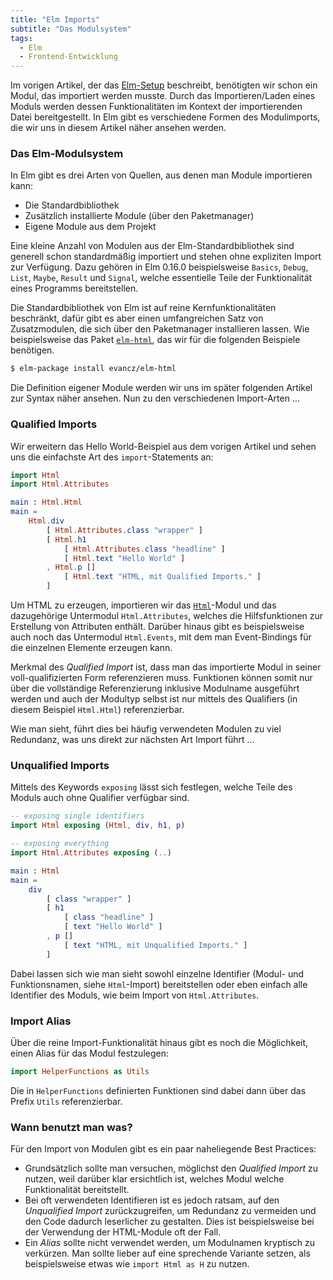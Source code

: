 ```yaml
---
title: "Elm Imports"
subtitle: "Das Modulsystem"
tags:
  - Elm
  - Frontend-Entwicklung
---
```


Im vorigen Artikel, der das [Elm-Setup](elm-setup.html) beschreibt, benötigten wir schon ein Modul, das importiert werden musste. Durch das Importieren/Laden eines Moduls werden dessen Funktionalitäten im Kontext der importierenden Datei bereitgestellt. In Elm gibt es verschiedene Formen des Modulimports, die wir uns in diesem Artikel näher ansehen werden.

<!-- more -->

### Das Elm-Modulsystem

In Elm gibt es drei Arten von Quellen, aus denen man Module importieren kann:

* Die Standardbibliothek
* Zusätzlich installierte Module (über den Paketmanager)
* Eigene Module aus dem Projekt

Eine kleine Anzahl von Modulen aus der Elm-Standardbibliothek sind generell schon standardmäßig importiert und stehen ohne expliziten Import zur Verfügung. Dazu gehören in Elm 0.16.0 beispielsweise `Basics`, `Debug`, `List`, `Maybe`, `Result` und `Signal`, welche essentielle Teile der Funktionalität eines Programms bereitstellen.

Die Standardbibliothek von Elm ist auf reine Kernfunktionalitäten beschränkt, dafür gibt es aber einen umfangreichen Satz von Zusatzmodulen, die sich über den Paketmanager installieren lassen. Wie beispielsweise das Paket [`elm-html`](http://package.elm-lang.org/packages/evancz/elm-html/latest/), das wir für die folgenden Beispiele benötigen.

```bash
$ elm-package install evancz/elm-html
```

Die Definition eigener Module werden wir uns im später folgenden Artikel zur Syntax näher ansehen. Nun zu den verschiedenen Import-Arten …

### Qualified Imports

Wir erweitern das Hello World-Beispiel aus dem vorigen Artikel und sehen uns die einfachste Art des `import`-Statements an:

```elm
import Html
import Html.Attributes

main : Html.Html
main =
    Html.div
        [ Html.Attributes.class "wrapper" ]
        [ Html.h1
            [ Html.Attributes.class "headline" ]
            [ Html.text "Hello World" ]
        , Html.p []
            [ Html.text "HTML, mit Qualified Imports." ]
        ]
```

Um HTML zu erzeugen, importieren wir das [`Html`](http://package.elm-lang.org/packages/evancz/elm-html/latest/)-Modul und das dazugehörige Untermodul `Html.Attributes`, welches die Hilfsfunktionen zur Erstellung von Attributen enthält. Darüber hinaus gibt es beispielsweise auch noch das Untermodul `Html.Events`, mit dem man Event-Bindings für die einzelnen Elemente erzeugen kann.

Merkmal des *Qualified Import* ist, dass man das importierte Modul in seiner voll-qualifizierten Form referenzieren muss. Funktionen können somit nur über die vollständige Referenzierung inklusive Modulname ausgeführt werden und auch der Modultyp selbst ist nur mittels des Qualifiers (in diesem Beispiel `Html.Html`) referenzierbar.

Wie man sieht, führt dies bei häufig verwendeten Modulen zu viel Redundanz, was uns direkt zur nächsten Art Import führt …

### Unqualified Imports

Mittels des Keywords `exposing` lässt sich festlegen, welche Teile des Moduls auch ohne Qualifier verfügbar sind.


```elm
-- exposing single identifiers
import Html exposing (Html, div, h1, p)

-- exposing everything
import Html.Attributes exposing (..)

main : Html
main =
    div
        [ class "wrapper" ]
        [ h1
            [ class "headline" ]
            [ text "Hello World" ]
        , p []
            [ text "HTML, mit Unqualified Imports." ]
        ]
```

Dabei lassen sich wie man sieht sowohl einzelne Identifier (Modul- und Funktionsnamen, siehe `Html`-Import) bereitstellen oder eben einfach alle Identifier des Moduls, wie beim Import von `Html.Attributes`.

### Import Alias

Über die reine Import-Funktionalität hinaus gibt es noch die Möglichkeit, einen Alias für das Modul festzulegen:

```elm
import HelperFunctions as Utils
```

Die in `HelperFunctions` definierten Funktionen sind dabei dann über das Prefix `Utils` referenzierbar.

### Wann benutzt man was?

Für den Import von Modulen gibt es ein paar naheliegende Best Practices:

* Grundsätzlich sollte man versuchen, möglichst den *Qualified Import* zu nutzen, weil darüber klar ersichtlich ist, welches Modul welche Funktionalität bereitstellt.
* Bei oft verwendeten Identifieren ist es jedoch ratsam, auf den *Unqualified Import* zurückzugreifen, um Redundanz zu vermeiden und den Code dadurch leserlicher zu gestalten. Dies ist beispielsweise bei der Verwendung der HTML-Module oft der Fall.
* Ein *Alias* sollte nicht verwendet werden, um Modulnamen kryptisch zu verkürzen. Man sollte lieber auf eine sprechende Variante setzen, als beispielsweise etwas wie `import Html as H` zu nutzen.
